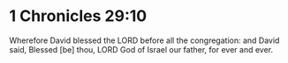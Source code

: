 # 1 Chronicles 29:10

Wherefore David blessed the LORD before all the congregation: and David said, Blessed [be] thou, LORD God of Israel our father, for ever and ever.